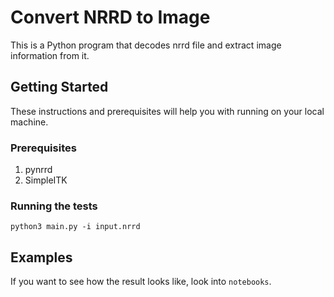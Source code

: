 # Convert NRRD to Image
This is a Python program that decodes nrrd file and extract image information from it.

## Getting Started
These instructions and prerequisites will help you with running on your local machine.
### Prerequisites
1. pynrrd
2. SimpleITK
### Running the tests
```commandline
python3 main.py -i input.nrrd
``` 
## Examples
If you want to see how the result looks like, look into `notebooks`.

